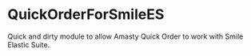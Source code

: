 # QuickOrderForSmileES
Quick and dirty module to allow Amasty Quick Order to work with Smile Elastic Suite.
